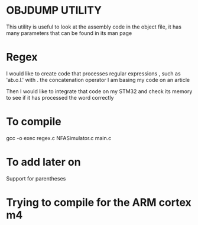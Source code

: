 # OBJDUMP UTILITY

This utility is useful to look at the assembly code in the object file, it has many parameters that can be found in its man page

# Regex

I would like to create code that processes regular expressions , such as 'ab.o.l.' with . the concatenation operator 
I am basing my code on an article

Then I would like to integrate that code on my STM32 and check its memory to see if it has processed the word correctly

# To compile 

gcc -o exec regex.c NFASimulator.c main.c

# To add later on
Support for parentheses

# Trying to compile for the ARM cortex m4